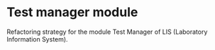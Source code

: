 # Test manager module

Refactoring strategy for the module Test Manager of LIS (Laboratory Information System).

